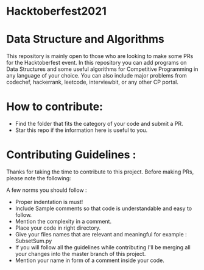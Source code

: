 # Hacktoberfest2021
# Data Structure and Algorithms

This repository is mainly open to those who are looking to make some PRs for the Hacktoberfest event. In this repository you can add programs on Data Structures and some useful algorithms for Competitive Programming in any language of your choice. You can also include major problems from codechef, hackerrank, leetcode, interviewbit, or any other CP portal.

# How to contribute:

* Find the folder that fits the category of your code and submit a PR.
* Star this repo if the information here is useful to you.

# Contributing Guidelines :

Thanks for taking the time to contribute to this project. Before making PRs, please note the following:

A few norms you should follow :

* Proper indentation is must!
* Include Sample comments so that code is understandable and easy to follow.
* Mention the complexity in a comment.
* Place your code in right directory.
* Give your files names that are relevant and meaningful for example : SubsetSum.py
* If you will follow all the guidelines while contributing I'll be merging all your changes into the master branch of this project.
* Mention your name in form of a comment inside your code.

